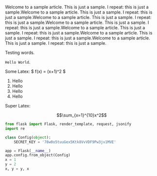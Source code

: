 Welcome to a sample article. This is just a sample. I repeat: this is just a sample.Welcome to a sample article. This is just a sample. I repeat: this is just a sample.Welcome to a sample article. This is just a sample. I repeat: this is just a sample.Welcome to a sample article. This is just a sample. I repeat: this is just a sample.Welcome to a sample article. This is just a sample. I repeat: this is just a sample.Welcome to a sample article. This is just a sample. I repeat: this is just a sample.Welcome to a sample article. This is just a sample. I repeat: this is just a sample.

Testing words.

`Hello World`.

Some Latex: $ f(x) = (x+1)^2 $

<ol>
    <li>Hello</li>
        <li>Hello</li>
        <li>Hello</li>
        <li>Hello</li>
</ol>

Super Latex: 

$$\sum_{x=1}^{10}x^2$$


```Python
from flask import Flask, render_template, request, jsonify
import re

class Config(object):
    SECRET_KEY = '78w0o5tuuGex5Ktk8VvVDF9Pw3jv1MVE'

app = Flask(__name__)
app.config.from_object(Config)
x = 1
y = 2
x, y = y, x
```


